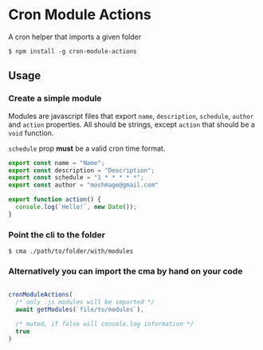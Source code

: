 # Cron Module Actions
A cron helper that imports a given folder

```shell
$ npm install -g cron-module-actions
```

## Usage

### Create a simple module
Modules are javascript files that export `name`, `description`, `schedule`, `author` and `action` properties.
All should be strings, except `action` that should be a `void` function.

`schedule` prop **must** be a valid cron time format.

```js
export const name = "Name";
export const description = "Description";
export const schedule = "1 * * * * *";
export const author = "moshmage@gmail.com"

export function action() {
  console.log(`Hello!`, new Date());
}
```

### Point the cli to the folder
```shell
$ cma ./path/to/folder/with/modules
```

### Alternatively you can import the cma by hand on your code
```javascript

cronModuleActions(
  /* only .js modules will be imported */
  await getModules(`file/to/modules`),

  /* muted, if false will console.log information */
  true
)

```
